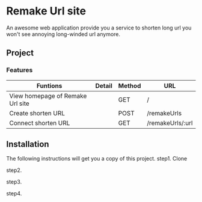 # Remake Url site
An awesome web application provide you a service to shorten long url you won't see annoying long-winded url anymore.

## Project 
### Features

|Funtions|Detail|Method|URL|
|---|---|---|---|
|  View homepage of Remake Url site |   |  GET | / |
|  Create shorten URL |   |  POST | /remakeUrls  |
|  Connect shorten URL |   |  GET |/remakeUrls/:url  |

## Installation
The following instructions will get you a copy of this project.
step1. Clone  

step2.

step3.

step4. 
